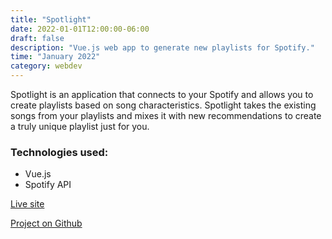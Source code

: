 ```yaml
---
title: "Spotlight"
date: 2022-01-01T12:00:00-06:00
draft: false
description: "Vue.js web app to generate new playlists for Spotify."
time: "January 2022"
category: webdev
---
```


Spotlight is an application that connects to your Spotify and allows you to create playlists based on song characteristics. Spotlight takes the existing songs from your playlists and mixes it with new recommendations to create a truly unique playlist just for you.

### Technologies used:
- Vue.js
- Spotify API

[Live site](https://spotifyspotlight.web.app/)

[Project on Github](https://github.com/jordanmosakowski/spotlight)